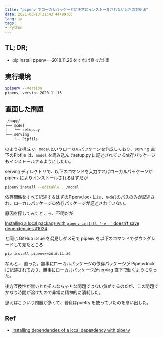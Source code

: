 ```yaml
---
title: "pipenv でローカルパッケージが正常にインストールされないときの対処法"
date: 2021-03-13T21:43:44+09:00
lang: ja
tags:
- Python
---
```


## TL; DR;

- pip install pipenv==2018.11.26 をすれば直った!!!!!

## 実行環境

```bash
$pipenv --version
pipenv, version 2020.11.15
```

## 直面した問題

```bash
./papp/
├── model
│   └── setup.py
└── serving
    └── Pipfile
```

のような構成で、`model`というローカルパッケージを作成しており、serving 直下のPipfile は、`model` を読み込んでsetup.py に記述されている依存パッケージもインストールするようにしたい。

serving ディレクトリで、以下のコマンドを入力すればローカルパッケージがpipenv によりインストールされるはずだが

```bash
pipenv install --editable ../model
```

依存関係をすべて記述するはずのPipenv.lock には、`model`のパスのみが記述され、ローカルパッケージの依存パッケージが記述されていない。

原因を探してみたところ、不明だが

[Installing a local package with `pipenv install '-e .'` doesn't save dependencies #1024](https://github.com/pypa/pipenv/issues/1024) 

と同じ GitHub issue を発見しダメ元で pipenv を以下のコマンドでダウングレードして見たところ

```bash
pip install pipenv==2018.11.26
```

なんと.... 直った。無事にローカルパッケージの依存パッケージが Pipenv.lock に記述されており、無事にローカルパッケージがserving 直下で動くようになった。

後方互換性が無いとかそんなちゃちな問題ではない気がするのだが、この問題でかなり時間が溶けたので非常に精神的に消耗した。

思えばこういう問題が多くて、普段はpoetry を使っていたのを思い出した。

## Ref

- [Installing dependencies of a local dependency with pipenv](https://stackoverflow.com/questions/53505681/installing-dependencies-of-a-local-dependency-with-pipenv)